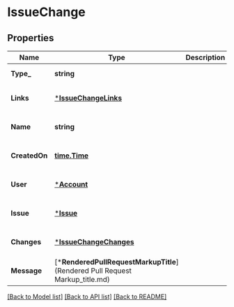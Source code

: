 # IssueChange

## Properties
Name | Type | Description | Notes
------------ | ------------- | ------------- | -------------
**Type_** | **string** |  | [default to null]
**Links** | [***IssueChangeLinks**](issue_change_links.md) |  | [optional] [default to null]
**Name** | **string** |  | [optional] [default to null]
**CreatedOn** | [**time.Time**](time.Time.md) |  | [optional] [default to null]
**User** | [***Account**](account.md) |  | [optional] [default to null]
**Issue** | [***Issue**](issue.md) |  | [optional] [default to null]
**Changes** | [***IssueChangeChanges**](issue_change_changes.md) |  | [optional] [default to null]
**Message** | [***RenderedPullRequestMarkupTitle**](Rendered Pull Request Markup_title.md) |  | [optional] [default to null]

[[Back to Model list]](../README.md#documentation-for-models) [[Back to API list]](../README.md#documentation-for-api-endpoints) [[Back to README]](../README.md)

